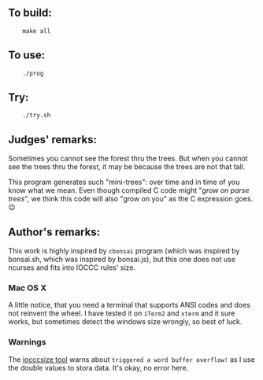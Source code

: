 ## To build:

``` <!---sh-->
    make all
```


## To use:

``` <!---sh-->
    ./prog
```


## Try:

``` <!---sh-->
    ./try.sh
```


## Judges' remarks:

Sometimes you cannot see the forest thru the trees.  But when you
cannot see the trees thru the forest, it may be because the trees are
not that tall.

This program generates such "mini-trees": over time and in time of you
know what we mean.  Even though compiled C code might "_grow on parse
trees_", we think this code will also "grow on you" as the C expression
goes.  😉


## Author's remarks:


This work is highly inspired by `cbonsai` program (which was inspired by bonsai.sh, which was inspired by bonsai.js), but this one does not use ncurses and fits into IOCCC rules' size.


### Mac OS X

A little notice, that you need a terminal that supports ANSI codes and does not reinvent the wheel. I have tested it on `iTerm2` and `xterm` and it sure works, but sometimes detect the windows size wrongly, so best of luck.


### Warnings

The [iocccsize tool](https://github.com/ioccc-src/mkiocccentry/blob/master/iocccsize.c) warns about `triggered a word buffer overflow!` as I use the double values to stora data. It's okay, no error here.


<!--

    Copyright © 1984-2025 by Landon Curt Noll and Leonid A. Broukhis.  All Rights Reserved.

    You are free to share and adapt this file under the terms of this license:

        Creative Commons Attribution-ShareAlike 4.0 International (CC BY-SA 4.0)

    For more information, see:

        https://creativecommons.org/licenses/by-sa/4.0/

-->
